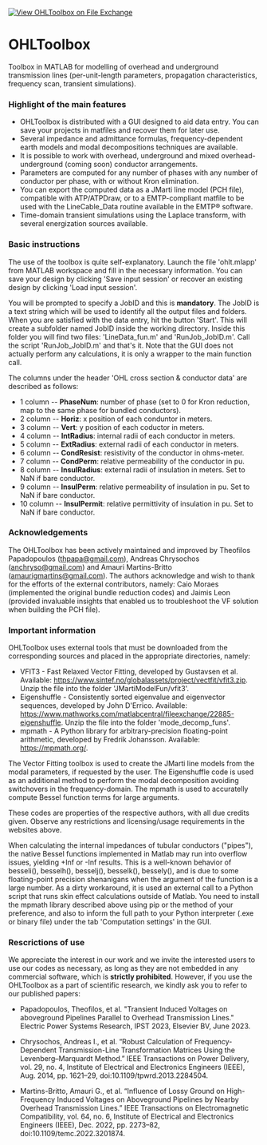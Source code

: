 [![View OHLToolbox on File Exchange](https://www.mathworks.com/matlabcentral/images/matlab-file-exchange.svg)](https://www.mathworks.com/matlabcentral/fileexchange/130914-ohltoolbox)

# OHLToolbox

Toolbox in MATLAB for modelling of overhead and underground transmission lines (per-unit-length parameters, propagation characteristics, frequency scan, transient simulations).

### Highlight of the main features

- OHLToolbox is distributed with a GUI designed to aid data entry. You can save your projects in matfiles and recover them for later use.
- Several impedance and admittance formulas, frequency-dependent earth models and modal decompositions techniques are available.
- It is possible to work with overhead, underground and mixed overhead-underground (coming soon) conductor arrangements.
- Parameters are computed for any number of phases with any number of conductor per phase, with or without Kron elimination. 
- You can export the computed data as a JMarti line model (PCH file), compatible with ATP/ATPDraw, or to a EMTP-compliant matfile to be used with the LineCable_Data routine available in the EMTP® software.
- Time-domain transient simulations using the Laplace transform, with several energization sources available.

### Basic instructions

The use of the toolbox is quite self-explanatory. Launch the file 'ohlt.mlapp' from MATLAB workspace and fill in the necessary information. You can save your design by clicking 'Save input session' or recover an existing design by clicking 'Load input session'. 

You will be prompted to specify a JobID and this is **mandatory**. The JobID is a text string which will be used to identify all the output files and folders. When you are satisfied with the data entry, hit the button 'Start'. This will create a subfolder named JobID inside the working directory. Inside this folder you will find two files: 'LineData_fun.m' and 'RunJob_JobID.m'. Call the script 'RunJob_JobID.m' and that's it. Note that the GUI does not actually perform any calculations, it is only a wrapper to the main function call.

The columns under the header 'OHL cross section & conductor data' are described as follows:

- 1 column -- **PhaseNum**: number of phase (set to 0 for Kron reduction, map to the same phase for bundled conductors).
- 2 column -- **Horiz**: x position of each conduntor in meters.
- 3 column -- **Vert**: y position of each coductor in meters.
- 4 column -- **IntRadius**: internal radii of each conductor in meters.
- 5 column -- **ExtRadius**: external radii of each conductor in meters.
- 6 column -- **CondResist**: resistivity of the conductor in ohms-meter.
- 7 column -- **CondPerm**: relative permeability of the conductor in pu.
- 8 column -- **InsulRadius**: external radii of insulation in meters. Set to NaN if bare conductor.
- 9 column -- **InsulPerm**: relative permeability of insulation in pu. Set to NaN if bare conductor.
- 10 column -- **InsulPermit**: relative permittivity of insulation in pu. Set to NaN if bare conductor.

### Acknowledgements

The OHLToolbox has been actively maintained and improved by Theofilos Papadopoulos (thpapa@gmail.com), Andreas Chrysochos (anchryso@gmail.com) and Amauri Martins-Britto (amaurigmartins@gmail.com). The authors acknowledge and wish to thank for the efforts of the external contributors, namely: Caio Moraes (implemented the original bundle reduction codes) and Jaimis Leon (provided invaluable insights that enabled us to troubleshoot the VF solution when building the PCH file).

### Important information

OHLToolbox uses external tools that must be downloaded from the corresponding sources and placed in the appropriate directories, namely:

- VFIT3 - Fast Relaxed Vector Fitting, developed by Gustavsen et al. Available: https://www.sintef.no/globalassets/project/vectfit/vfit3.zip. Unzip the file into the folder 'JMartiModelFun/vfit3'.
- Eigenshuffle - Consistently sorted eigenvalue and eigenvector sequences, developed by John D'Errico. Available: https://www.mathworks.com/matlabcentral/fileexchange/22885-eigenshuffle. Unzip the file into the folder 'mode_decomp_funs'.
- mpmath - A Python library for arbitrary-precision floating-point arithmetic, developed by Fredrik Johansson. Available: https://mpmath.org/.

The Vector Fitting toolbox is used to create the JMarti line models from the modal parameters, if requested by the user. The Eigenshuffle code is used as an additional method to perform the modal decomposition avoiding switchovers in the frequency-domain. The mpmath is used to accuratelly compute Bessel function terms for large arguments.

These codes are properties of the respective authors, with all due credits given. Observe any restrictions and licensing/usage requirements in the websites above.

When calculating the internal impedances of tubular conductors ("pipes"), the native Bessel functions implemented in Matlab may run into overflow issues, yielding +Inf or -Inf results. This is a well-known behavior of besseli(), besselh(), besselj(), besselk(), bessely(), and is due to some floating-point precision shenanigans when the argument of the function is a large number. As a dirty workaround, it is used an external call to a Python script that runs skin effect calculations outside of Matlab. You need to install the mpmath library described above using pip or the method of your preference, and also to inform the full path to your Python interpreter (.exe or binary file) under the tab 'Computation settings' in the GUI.

### Rescrictions of use

We appreciate the interest in our work and we invite the interested users to use our codes as necessary, as long as they are not embedded in any commercial software, which is **strictly prohibited**. However, if you use the OHLToolbox as a part of scientific research, we kindly ask you to refer to our published papers:

- Papadopoulos, Theofilos, et al. "Transient Induced Voltages on aboveground Pipelines Parallel to Overhead Transmission Lines." Electric Power Systems Research, IPST 2023, Elsevier BV, June 2023.

- Chrysochos, Andreas I., et al. “Robust Calculation of Frequency-Dependent Transmission-Line Transformation Matrices Using the Levenberg–Marquardt Method.” IEEE Transactions on Power Delivery, vol. 29, no. 4, Institute of Electrical and Electronics Engineers (IEEE), Aug. 2014, pp. 1621–29, doi:10.1109/tpwrd.2013.2284504.

- Martins-Britto, Amauri G., et al. “Influence of Lossy Ground on High-Frequency Induced Voltages on Aboveground Pipelines by Nearby Overhead Transmission Lines.” IEEE Transactions on Electromagnetic Compatibility, vol. 64, no. 6, Institute of Electrical and Electronics Engineers (IEEE), Dec. 2022, pp. 2273–82, doi:10.1109/temc.2022.3201874.
